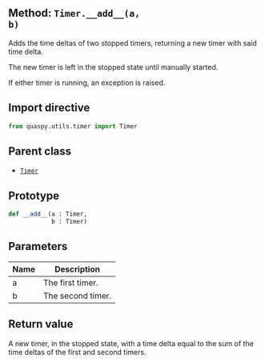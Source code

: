 ## Method: <code>Timer.\_\_add\_\_(a, b)</code>
Adds the time deltas of two stopped timers, returning a new timer with said time delta.

The new timer is left in the stopped state until manually started.

If either timer is running, an exception is raised.

## Import directive
```python
from quaspy.utils.timer import Timer
```

## Parent class
- [<code>Timer</code>](../Timer.md)

## Prototype
```python
def __add__(a : Timer,
            b : Timer)
```

## Parameters
| <b>Name</b> | <b>Description</b> |
| ----------- | ------------------ |
| a | The first timer. |
| b | The second timer. |

## Return value
A new timer, in the stopped state, with a time delta equal to the sum of the time deltas of the first and second timers.

